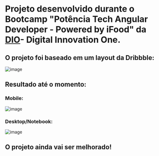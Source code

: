 # Projeto desenvolvido durante o Bootcamp "Potência Tech Angular Developer - Powered by iFood" da [DIO](https://www.dio.me/)- Digital Innovation One.

## O projeto foi baseado em um layout da Dribbble:
![image](https://github.com/viniciusalves23/angular-blog/assets/83824469/4ad1e42f-6915-4ab2-87cc-8233b3a0b58c)

## Resultado até o momento: 

### Mobile:
![image](https://o.remove.bg/downloads/c3c8e2ba-e3a3-491d-b971-66689b89120e/image-removebg-preview.png)

### Desktop/Notebook:
![image](https://o.remove.bg/downloads/e39582ff-ff20-47c4-ac7c-48e80ba69fce/image-removebg-preview.png)

## O projeto ainda vai ser melhorado!
